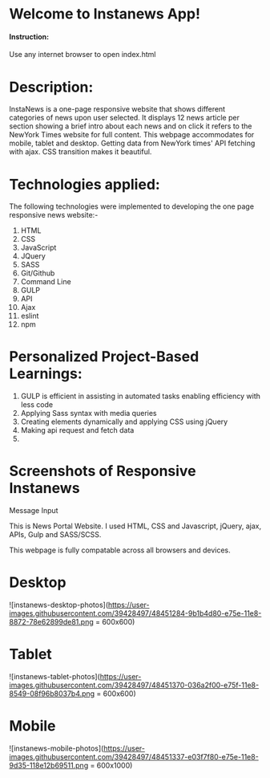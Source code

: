 # Welcome to Instanews App!

#### Instruction:

Use any internet browser to open index.html  

# Description:

InstaNews is a one-page responsive website that shows different categories of news upon user selected. It displays 12 news article per section showing a brief intro about each news and on click it refers to the NewYork Times website for full content. This webpage accommodates for mobile, tablet and desktop. Getting data from NewYork times' API fetching with ajax. CSS transition makes it beautiful.

# Technologies applied:

The following technologies were implemented to developing the one page responsive news website:-

1.  HTML
1.  CSS
1.  JavaScript
1.  JQuery
1.  SASS
1.  Git/Github
1.  Command Line
1.  GULP
1.  API
1.  Ajax
1.  eslint
1.  npm

# Personalized Project-Based Learnings:

1. GULP is efficient in assisting in automated tasks enabling efficiency with less code
1. Applying Sass syntax with media queries
1. Creating elements dynamically and applying CSS using jQuery
1. Making api request and fetch data
1.   


# Screenshots of Responsive Instanews
   Message Input

This is News Portal Website. I used HTML, CSS and Javascript, jQuery, ajax, APIs, Gulp and SASS/SCSS.

This webpage is fully compatable across all browsers and devices.

# Desktop

![instanews-desktop-photos](https://user-images.githubusercontent.com/39428497/48451284-9b1b4d80-e75e-11e8-8872-78e62899de81.png = 600x600)


# Tablet
![instanews-tablet-photos](https://user-images.githubusercontent.com/39428497/48451370-036a2f00-e75f-11e8-8549-08f96b8037b4.png = 600x600)


# Mobile

![instanews-mobile-photos](https://user-images.githubusercontent.com/39428497/48451337-e03f7f80-e75e-11e8-9d35-118e12b69511.png = 600x1000)